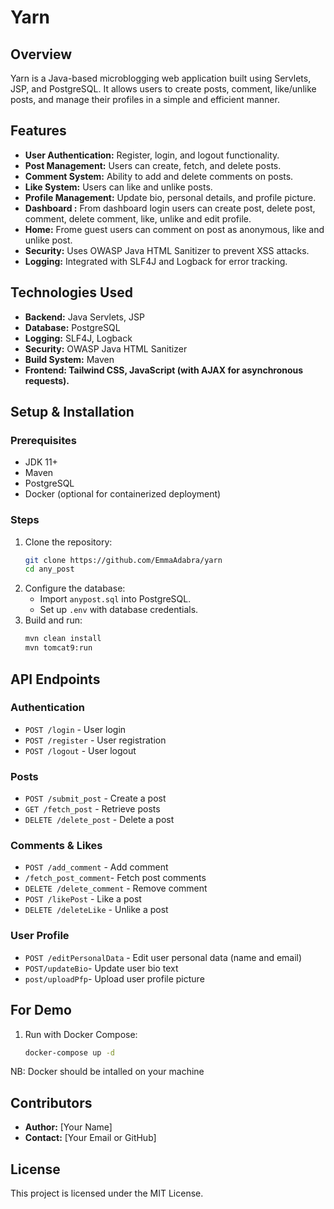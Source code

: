 # Yarn

## Overview

Yarn is a Java-based microblogging web application built using Servlets, JSP, and PostgreSQL. It 
allows users to create posts, comment, like/unlike posts, and manage their profiles in a simple and efficient manner.

## Features

- **User Authentication:** Register, login, and logout functionality.
- **Post Management:** Users can create, fetch, and delete posts.
- **Comment System:** Ability to add and delete comments on posts.
- **Like System:** Users can like and unlike posts.
- **Profile Management:** Update bio, personal details, and profile picture.
- **Dashboard :** From dashboard login users can create post, delete post, comment, delete comment, like, unlike and edit profile.
- **Home:** Frome guest users can comment on post as anonymous, like and unlike post.
- **Security:** Uses OWASP Java HTML Sanitizer to prevent XSS attacks.
- **Logging:** Integrated with SLF4J and Logback for error tracking.

## Technologies Used

- **Backend:** Java Servlets, JSP
- **Database:** PostgreSQL
- **Logging:** SLF4J, Logback
- **Security:** OWASP Java HTML Sanitizer
- **Build System:** Maven
- **Frontend: Tailwind CSS, JavaScript (with AJAX for asynchronous requests).**

## Setup & Installation

### Prerequisites

- JDK 11+
- Maven
- PostgreSQL
- Docker (optional for containerized deployment)

### Steps

1. Clone the repository:
   ```sh
   git clone https://github.com/EmmaAdabra/yarn
   cd any_post
   ```
2. Configure the database:
    - Import `anypost.sql` into PostgreSQL.
    - Set up `.env` with database credentials.
3. Build and run:
   ```sh
   mvn clean install
   mvn tomcat9:run
   ```

## API Endpoints

### Authentication

- `POST /login` - User login
- `POST /register` - User registration
- `POST /logout` - User logout



### Posts

- `POST /submit_post` - Create a post
- `GET /fetch_post` - Retrieve posts
- `DELETE /delete_post` - Delete a post

### Comments & Likes

- `POST /add_comment` - Add comment
- `/fetch_post_comment`- Fetch post comments
- `DELETE /delete_comment` - Remove comment
- `POST /likePost` - Like a post
- `DELETE /deleteLike` - Unlike a post

### User Profile

- `POST /editPersonalData` - Edit user personal data (name and email)
- `POST/updateBio`- Update user bio text
- `post/uploadPfp`- Upload user profile picture

## For Demo

1. Run with Docker Compose:
   ```sh
   docker-compose up -d
   ```

NB: Docker should be intalled on your machine

## Contributors

- **Author:** [Your Name]
- **Contact:** [Your Email or GitHub]

## License

This project is licensed under the MIT License.
